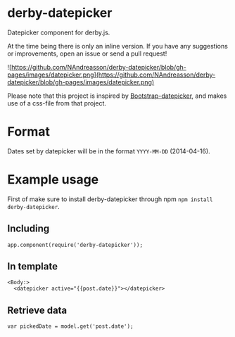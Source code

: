 derby-datepicker
================

Datepicker component for derby.js.

At the time being there is only an inline version. If you have any suggestions or improvements, open an issue or send a pull request!


![https://github.com/NAndreasson/derby-datepicker/blob/gh-pages/images/datepicker.png](https://github.com/NAndreasson/derby-datepicker/blob/gh-pages/images/datepicker.png)

Please note that this project is inspired by [Bootstrap-datepicker](https://github.com/eternicode/bootstrap-datepicker), and makes use of a css-file from that project.

Format
=====
Dates set by datepicker will be in the format `YYYY-MM-DD` (2014-04-16). 


Example usage
=====

First of make sure to install derby-datepicker through npm `npm install derby-datepicker`.


Including
--------
    
    app.component(require('derby-datepicker'));
        
In template
-------
   
    <Body:>
      <datepicker active="{{post.date}}"></datepicker>
      
Retrieve data
--------

    var pickedDate = model.get('post.date');
